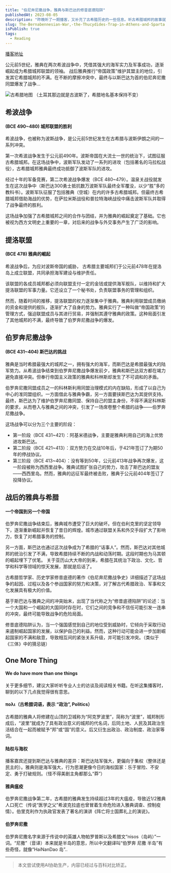 ```yaml
---
title: "伯尼奔尼撒战争，雅典与斯巴达的修昔底德陷阱"
publishedAt: 2023-08-05
description: "昨晚听了一期播客，又补充了古希腊历史的一些信息。听古希腊城邦的故事就像在听现今世界。在Holli AI和百科的帮助下，拓展阅读了一些内容，写下梗要与大家分享。"
slug: The-Bernabennesian-War,-the-Thucydides-Trap-in-Athens-and-Sparta
isPublish: true
tags:
  - Reading
---
```


[播客地址](https://www.xiaoyuzhoufm.com/episode/64acefd9f4ccb12e0b95c5cb)

公元前5世纪，雅典在两次希波战争中，凭借其强大的海军实力及军事成功，逐渐崛起成为希腊城邦联盟的领袖。
战后雅典推行“帝国政策”维护其盟主的地位，引发其它希腊城邦的不满。在不断的摩擦冲突中，最终与以斯巴达为首的伯尼奔尼撒同盟爆发了战争...

![古希腊地图](https://half-blog.oss-cn-shenzhen.aliyuncs.com/imgs/acient-greece-map.jpeg)
（土耳其那边就是古波斯了，希腊地名基本保持不变）

## 希波战争 
#### (BCE 490~480) 城邦联盟的胜利

希波战争，也被称为波斯战争，是公元前5世纪发生在古希腊与波斯伊朗之间的一系列冲突。

第一次希波战争发生于公元前490年。波斯帝国在大流士一世的统治下，试图征服古希腊城邦。在这场战争中，波斯军队发动了一系列的进攻（包括著名的马拉松战役），古希腊城邦雅典最终成功抵御了波斯军队的进攻。

经过十年的军备竞赛，第二次希波战争爆发（BCE 480~479）。温泉关战役就发生在这次战争中（斯巴达300勇士抵抗数万波斯军队最终全军覆没，以少“胜”多的教科书）。波斯军队征服了包括雅典（空城）在内的许多古希腊城邦。但最终古希腊城邦借助海战的优势，在萨拉米斯战役和普拉特海峡战役中痛击波斯军队并取得了战争最终的胜利。

这场战争加强了古希腊城邦之间的合作与团结，并为雅典的崛起奠定了基础。它也被视为西方文明史上重要的一章，对后来的战争与外交事务产生了广泛的影响。

## 提洛联盟
#### (BCE 478) 雅典的崛起

希波战争后，为应对波斯帝国的威胁， 古希腊主要城邦们于公元前478年在提洛岛上成立联盟，共同承担海军建设与维护责任。

该联盟的各成员城邦都必须向联盟支付一定的金钱或提供海军舰队，以维持和扩大提洛联盟的军事力量。它还设立了一个秘书处，负责联盟事务的管理和组织。

然而，随着时间的推移，提洛联盟的权力逐渐集中于雅典。雅典利用联盟成员缴纳的资金和提供的舰队，逐渐扩大了自身的势力。雅典实行了一种叫做“帝国政策”的管理方式，强迫联盟成员与其进行贸易，并强制其遵守雅典的政策。这种局面引发了其他城邦的不满，最终导致了伯罗奔尼撒战争的爆发。

## 伯罗奔尼撒战争
#### (BCE 431~404) 斯巴达的挑战

雅典是当时希腊最强大的城邦之一，拥有强大的海军，而斯巴达是希腊最强大的陆军势力。从希波战争结束到伯罗奔尼撒战争爆发前夕，雅典和斯巴达双方都在竭力避免直接冲突。但奉行帝国主义政策的雅典和科林斯却发生了不可调和的矛盾。

伯罗奔尼撒同盟成员之一的科林斯利用同盟治理模式的内在缺陷，形成了以自己为中心的准同盟组织。一方面借此与雅典争霸，另一方面要挟斯巴达为其提供支持。最终，斯巴达为了维护伯罗奔尼撒同盟、保持自己的盟主身份，不得不满足科林斯的要求，从而卷入与雅典之间的冲突，引发了一场席卷整个希腊的战争——伯罗奔尼撒战争。

这场战争可以分为三个主要的阶段：

* 第一阶段（BCE 431~421）：阿基米德战争，主要是雅典利用自己的海上优势进攻斯巴达。
* 第二阶段（BCE 421~413）：双方势力在交战10年后，于421年签订了为期50年的停战协议。
* 第三阶段（BCE 413~404）：没有等到50年，公元前413年战争再次爆发，这一阶段被称为西西里战争。雅典试图扩张自己的势力，攻击了斯巴达的盟友——西西里岛。然而，雅典的远征军最终被击败，雅典于公元前404年签订了投降协议。

## 战后的雅典与希腊
#### 一个帝国到另一个帝国

伯罗奔尼撒战争结束后，雅典城市遭受了巨大的破坏。但在伯利克里的坚定领导下，逐渐重新崛起并恢复了昔日的辉煌。城市通过联盟关系和外交手段扩大了影响力，恢复了对希腊事务的控制。

另一方面，斯巴达也通过这次战争成为了希腊的“话事人”。然而，斯巴达对其他城邦的统治引发了不满，导致希腊持续不断的内战和动荡时期。这段时期也为马其顿的崛起埋下了伏笔。
关于亚历山大大帝的到来，希腊在其统治下政治、文化、哲学和科学等领域的惊天发展，那就是后话了。

古希腊哲学家、历史学家修昔底德的著作《伯尼奔尼撒战争史》详细描述了这场战争的起因、过程以及各个参战国家的努力和决策，对了解古代希腊政治、军事和文化发展具有极大的价值。

基于斯巴达与雅典之间的冲突始末，出现了当代称之为“修昔底德陷阱”的论述：当一个大国和一个崛起的大国同时存在时，它们之间的竞争和不信任可能引发一连串的冲突，最终可能导致战争的危险局面。

修昔底德陷阱认为，当一个强国感觉到自己的地位受到威胁时，它倾向于采取行动来遏制崛起国家的发展，以保护自己的利益。然而，这种行动可能会进一步加剧崛起国家的不满和敌意，导致相互间的紧张关系升级，并可能引发冲突。（类似于《三体》中的猜忌链）


## One More Thing
#### We do have more than one things

关于更多细节，建议大家听听专业人士的访谈及阅读相关书籍。在听这集播客时，聊到的以下几点我觉得很有意思。

#### πολι（古希腊词语，表示 “政治”, Politics）

古希腊的雅典人将修建在山顶的卫城称为“阿克罗波里”，简称为“波里”，城邦制形成后，“波里”就成为了具有政治意义的城邦的代名词，后同土地、人民及其政治生活结合在一起而被赋予“邦”或“国”的意义。后又衍生出政治、政治制度、政治家等词。

#### 陆权与海权

播客嘉宾还提到斯巴达与雅典的差异：斯巴达陆军强大，更偏向于集权（整体还是民主的）。雅典则是海军强大，行为思潮更像今日的海权国家：乐于冒险、不安定、勇于打破规则。（怪不得美剧主角都那么“莽”）

#### 雅典瘟疫

伯罗奔尼撒战争第二年，古希腊的雅典发生持续超过3年的大瘟疫，导致近1/2雅典人口死亡（传说“医学之父”希波克拉底也曾冒着生命危险进入雅典调查、控制疫情）。伯里克利作为执政官发表了著名的演讲《阵亡将士国葬礼上的演说》。

#### 伯罗奔尼撒

伯罗奔尼撒名字来源于传说中的英雄人物帕罗普斯以及希腊文“nisos（岛屿）”一词。“尼撒”（音译）本来就是半岛的意思，所以中文翻译叫“伯罗奔 尼撒 半岛”有些奇怪，就像“HaiNanDao 岛”..

---

> 本文尝试使用AI协助生产，内容已经过与百科对比矫正。
